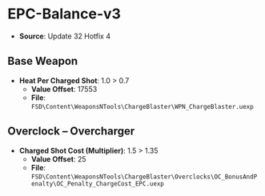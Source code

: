 # EPC-Balance-v3
* **Source**: Update 32 Hotfix 4

## Base Weapon
* **Heat Per Charged Shot**: 1.0 > 0.7
  * **Value Offset**: 17553
  * **File**: `FSD\Content\WeaponsNTools\ChargeBlaster\WPN_ChargeBlaster.uexp`

## Overclock – Overcharger
* **Charged Shot Cost (Multiplier)**: 1.5 > 1.35
  * **Value Offset**: 25
  * **File**: `FSD\Content\WeaponsNTools\ChargeBlaster\Overclocks\OC_BonusAndPenalty\OC_Penalty_ChargeCost_EPC.uexp`
